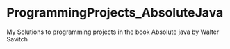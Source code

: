 # ProgrammingProjects_AbsoluteJava
My Solutions to programming projects in the book Absolute java by Walter Savitch
